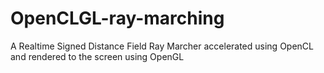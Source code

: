 # OpenCLGL-ray-marching
A Realtime Signed Distance Field Ray Marcher accelerated using OpenCL and rendered to the screen using OpenGL
